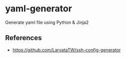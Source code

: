 # yaml-generator

Generate yaml file using Python &amp; Jinja2

## References

- https://github.com/LarvataTW/ssh-config-generator
